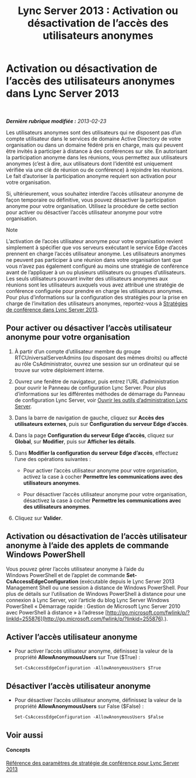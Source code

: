 ﻿---
title: 'Lync Server 2013 : Activation ou désactivation de l’accès des utilisateurs anonymes'
TOCTitle: Activation ou désactivation de l’accès des utilisateurs anonymes
ms:assetid: f10c19e6-b6f9-4d26-9923-0165f36e4af8
ms:mtpsurl: https://technet.microsoft.com/fr-fr/library/JJ619192(v=OCS.15)
ms:contentKeyID: 49299315
ms.date: 05/20/2016
mtps_version: v=OCS.15
ms.translationtype: HT
---

# Activation ou désactivation de l’accès des utilisateurs anonymes dans Lync Server 2013

 

_**Dernière rubrique modifiée :** 2013-02-23_

Les utilisateurs anonymes sont des utilisateurs qui ne disposent pas d’un compte utilisateur dans le services de domaine Active Directory de votre organisation ou dans un domaine fédéré pris en charge, mais qui peuvent être invités à participer à distance à des conférences sur site. En autorisant la participation anonyme dans les réunions, vous permettez aux utilisateurs anonymes (c’est à dire, aux utilisateurs dont l’identité est uniquement vérifiée via une clé de réunion ou de conférence) à rejoindre les réunions. Le fait d’autoriser la participation anonyme requiert son activation pour votre organisation.

Si, ultérieurement, vous souhaitez interdire l’accès utilisateur anonyme de façon temporaire ou définitive, vous pouvez désactiver la participation anonyme pour votre organisation. Utilisez la procédure de cette section pour activer ou désactiver l’accès utilisateur anonyme pour votre organisation.

> [!note]  
> L’activation de l’accès utilisateur anonyme pour votre organisation revient simplement à spécifier que vos serveurs exécutant le service Edge d’accès prennent en charge l’accès utilisateur anonyme. Les utilisateurs anonymes ne peuvent pas participer à une réunion dans votre organisation tant que vous n’avez pas également configuré au moins une stratégie de conférence avant de l’appliquer à un ou plusieurs utilisateurs ou groupes d’utilisateurs. Les seuls utilisateurs pouvant inviter des utilisateurs anonymes aux réunions sont les utilisateurs auxquels vous avez attribué une stratégie de conférence configurée pour prendre en charge les utilisateurs anonymes. Pour plus d’informations sur la configuration des stratégies pour la prise en charge de l’invitation des utilisateurs anonymes, reportez-vous à <a href="lync-server-2013-conferencing-policies.md">Stratégies de conférence dans Lync Server 2013</a>.

## Pour activer ou désactiver l’accès utilisateur anonyme pour votre organisation

1.  À partir d’un compte d’utilisateur membre du groupe RTCUniversalServerAdmins (ou disposant des mêmes droits) ou affecté au rôle CsAdministrator, ouvrez une session sur un ordinateur qui se trouve sur votre déploiement interne.

2.  Ouvrez une fenêtre de navigateur, puis entrez l’URL d’administration pour ouvrir le Panneau de configuration Lync Server. Pour plus d’informations sur les différentes méthodes de démarrage du Panneau de configuration Lync Server, voir [Ouvrir les outils d’administration Lync Server](lync-server-2013-open-lync-server-administrative-tools.md).

3.  Dans la barre de navigation de gauche, cliquez sur **Accès des utilisateurs externes**, puis sur **Configuration du serveur Edge d’accès**.

4.  Dans la page **Configuration du serveur Edge d’accès**, cliquez sur **Global**, sur **Modifier**, puis sur **Afficher les détails**.

5.  Dans **Modifier la configuration du serveur Edge d’accès**, effectuez l’une des opérations suivantes :
    
      - Pour activer l’accès utilisateur anonyme pour votre organisation, activez la case à cocher **Permettre les communications avec des utilisateurs anonymes**.
    
      - Pour désactiver l’accès utilisateur anonyme pour votre organisation, désactivez la case à cocher **Permettre les communications avec des utilisateurs anonymes**.

6.  Cliquez sur **Valider**.

## Activation ou désactivation de l’accès utilisateur anonyme à l’aide des applets de commande Windows PowerShell

Vous pouvez gérer l’accès utilisateur anonyme à l’aide du Windows PowerShell et de l’applet de commande **Set-CsAccessEdgeConfiguration** (exécutable depuis le Lync Server 2013 Management Shell ou une session à distance de Windows PowerShell. Pour plus de détails sur l’utilisation de Windows PowerShell à distance pour une connexion à Lync Server, voir l’article du blog Lync Server Windows PowerShell « Démarrage rapide : Gestion de Microsoft Lync Server 2010 avec PowerShell à distance » à l’adresse [http://go.microsoft.com/fwlink/p/?linkId=255876](http://go.microsoft.com/fwlink/p/?linkid=255876).).

## Activer l’accès utilisateur anonyme

  - Pour activer l’accès utilisateur anonyme, définissez la valeur de la propriété **AllowAnonymousUsers** sur True ($True) :
    
        Set-CsAccessEdgeConfiguration -AllowAnonymousUsers $True

## Désactiver l’accès utilisateur anonyme

  - Pour désactiver l’accès utilisateur anonyme, définissez la valeur de la propriété **AllowAnonymousUsers** sur False ($False) :
    
        Set-CsAccessEdgeConfiguration -AllowAnonymousUsers $False

## Voir aussi

#### Concepts

[Référence des paramètres de stratégie de conférence pour Lync Server 2013](lync-server-2013-conferencing-policy-settings-reference.md)

